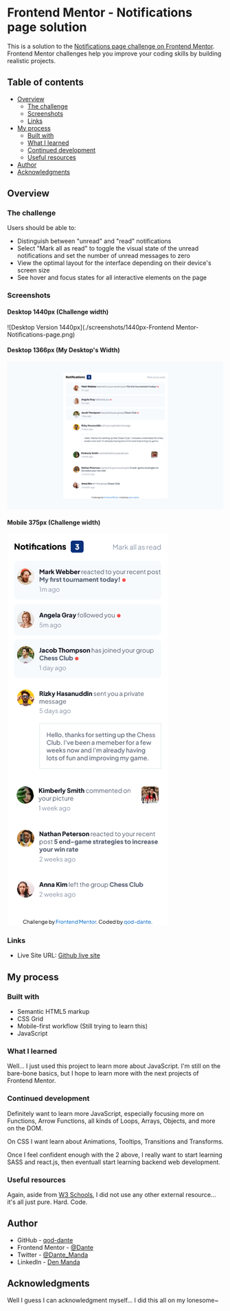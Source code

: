 # Frontend Mentor - Notifications page solution

This is a solution to the [Notifications page challenge on Frontend Mentor](https://www.frontendmentor.io/challenges/notifications-page-DqK5QAmKbC). Frontend Mentor challenges help you improve your coding skills by building realistic projects. 

## Table of contents

- [Overview](#overview)
  - [The challenge](#the-challenge)
  - [Screenshots](#screenshot)
  - [Links](#links)
- [My process](#my-process)
  - [Built with](#built-with)
  - [What I learned](#what-i-learned)
  - [Continued development](#continued-development)
  - [Useful resources](#useful-resources)
- [Author](#author)
- [Acknowledgments](#acknowledgments)

## Overview

### The challenge

Users should be able to:

- Distinguish between "unread" and "read" notifications
- Select "Mark all as read" to toggle the visual state of the unread notifications and set the number of unread messages to zero
- View the optimal layout for the interface depending on their device's screen size
- See hover and focus states for all interactive elements on the page

### Screenshots

#### Desktop 1440px (Challenge width)

![Desktop Version 1440px](./screenshots/1440px-Frontend Mentor-Notifications-page.png)

#### Desktop 1366px (My Desktop's Width)

![Desktop Version 1366px](./screenshots/1366px-Frontend-Mentor-Notifications-page.png)

#### Mobile 375px (Challenge width)

![Mobile Version 375px](./screenshots/375px-Frontend-Mentor-Notifications-page.png)

### Links

- Live Site URL: [Github live site](https://qod-dante.github.io/Notifications-Page-by-qod-dante/)

## My process

### Built with

- Semantic HTML5 markup
- CSS Grid
- Mobile-first workflow (Still trying to learn this)
- JavaScript

### What I learned

Well... I just used this project to learn more about JavaScript. I'm still on the bare-bone basics, but I hope to learn more with the
next projects of Frontend Mentor.

### Continued development

Definitely want to learn more JavaScript, especially focusing more on Functions, Arrow Functions, all kinds of Loops, Arrays, Objects, and
more on the DOM.

On CSS I want learn about Animations, Tooltips, Transitions and Transforms.

Once I feel confident enough with the 2 above, I really want to start learning SASS and react.js, then eventuall start learning backend web development.

### Useful resources

Again, aside from [W3 Schools](https://w3schools.com), I did not use any other external resource... it's all just pure. Hard. Code.

## Author

- GitHub - [qod-dante](https://github.com/qod-dante)
- Frontend Mentor - [@Dante](https://www.frontendmentor.io/profile/qod-dante)
- Twitter - [@Dante_Manda](https://twitter.com/Dante_Manda)
- LinkedIn - [Den Manda](https://www.linkedin.com/in/den-manda-172147240/)

## Acknowledgments

Well I guess I can acknowledgment myself... I did this all on my lonesome~
